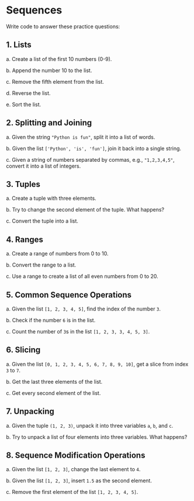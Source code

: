 # Sequences

Write code to answer these practice questions:

## 1. Lists

a. Create a list of the first 10 numbers (0-9).

b. Append the number 10 to the list.

c. Remove the fifth element from the list.

d. Reverse the list.

e. Sort the list.

## 2. Splitting and Joining

a. Given the string `"Python is fun"`, split it into a list of words.

b. Given the list `['Python', 'is', 'fun']`, join it back into a single string.

c. Given a string of numbers separated by commas, e.g., `"1,2,3,4,5"`, convert it into a list of integers.

## 3. Tuples

a. Create a tuple with three elements.

b. Try to change the second element of the tuple. What happens?

c. Convert the tuple into a list.

## 4. Ranges

a. Create a range of numbers from 0 to 10.

b. Convert the range to a list.

c. Use a range to create a list of all even numbers from 0 to 20.

## 5. Common Sequence Operations

a. Given the list `[1, 2, 3, 4, 5]`, find the index of the number `3`.

b. Check if the number `6` is in the list.

c. Count the number of `3`s in the list `[1, 2, 3, 3, 4, 5, 3]`.

## 6. Slicing

a. Given the list `[0, 1, 2, 3, 4, 5, 6, 7, 8, 9, 10]`, get a slice from index `3` to `7`.

b. Get the last three elements of the list.

c. Get every second element of the list.

## 7. Unpacking

a. Given the tuple `(1, 2, 3)`, unpack it into three variables `a`, `b`, and `c`.

b. Try to unpack a list of four elements into three variables. What happens?

## 8. Sequence Modification Operations

a. Given the list `[1, 2, 3]`, change the last element to `4`.

b. Given the list `[1, 2, 3]`, insert `1.5` as the second element.

c. Remove the first element of the list `[1, 2, 3, 4, 5]`.
